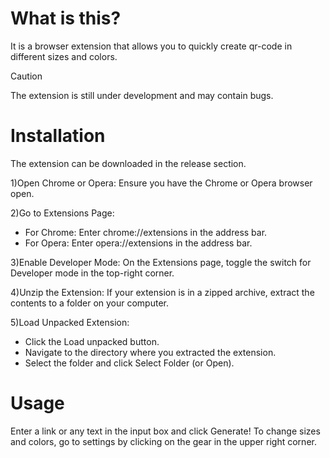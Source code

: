 # What is this?
It is a browser extension that allows you to quickly create qr-code in different sizes and colors.

> [!CAUTION]
> The extension is still under development and may contain bugs.

# Installation

The extension can be downloaded in the release section.

1)Open Chrome or Opera: Ensure you have the Chrome or Opera browser open.

2)Go to Extensions Page:
- For Chrome: Enter chrome://extensions in the address bar.
- For Opera: Enter opera://extensions in the address bar.

3)Enable Developer Mode: On the Extensions page, toggle the switch for Developer mode in the top-right corner.

4)Unzip the Extension: If your extension is in a zipped archive, extract the contents to a folder on your computer.

5)Load Unpacked Extension:
- Click the Load unpacked button.
- Navigate to the directory where you extracted the extension.
- Select the folder and click Select Folder (or Open).

# Usage
Enter a link or any text in the input box and click Generate! 
To change sizes and colors, go to settings by clicking on the gear in the upper right corner.